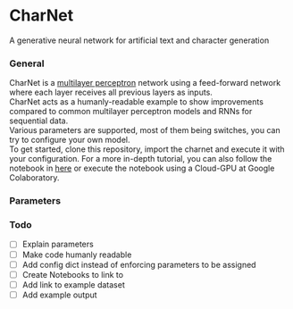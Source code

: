 # CharNet
 A generative neural network for artificial text and character generation

### General
CharNet is a [multilayer perceptron](https://en.wikipedia.org/wiki/Multilayer_perceptron) network using a feed-forward network where each layer receives all previous layers as inputs. <br>
CharNet acts as a humanly-readable example to show improvements compared to common multilayer perceptron models and RNNs for sequential data. <br>
Various parameters are supported, most of them being switches, you can try to configure your own model. <br>
To get started, clone this repository, import the charnet and execute it with your configuration. For a more in-depth tutorial, you can also follow the notebook in [here](#Todo) or execute the notebook using a Cloud-GPU at Google Colaboratory.

### Parameters

### Todo
- [ ] Explain parameters
- [ ] Make code humanly readable
- [ ] Add config dict instead of enforcing parameters to be assigned
- [ ] Create Notebooks to link to
- [ ] Add link to example dataset
- [ ] Add example output